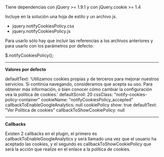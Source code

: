 Tiene dependencias con jQuery >= 1.9.1 y con jQuery.cookie >= 1.4

Incluye en la solución una hoja de estilo y un archivo js.

<ul>
  <li>jquery.notifyCookiesPolicy.css</li>
  <li>jquery.notifyCookiesPolicy.js</li>
</ul>

Para usarlo sólo hay que incluir las referencias a los archivos anteriores y para usarlo con los parámetros por defecto:

$.notifyCookiesPolicy();


<hr>

<b>Valores por defecto</b>

defaultText: 'Utilizamos cookies propias y de terceros para mejorar nuestros servicios. Si continúa navegando, consideramos que acepta su uso. Para obtener más información, o bien conocer cómo cambiar la configuración vea la política de cookies.'
defaultScroll: 20
cssClass: "notify-cookies-policy-container"
cookieName: "notifyCookiesPolicy_accepted"
callbackToEnableGoogleAnalytics: null
cookiePolicy
    show: true
    defaultText: "Ver Política de cookies"
    callbackToShowCookiePolicy: null
    
<hr>

<b>Callbacks</b>

Existen 2 callbacks en el plugin, el primero es callbackToEnableGoogleAnalytics y será llamado una vez que el usuario ha aceptado las cookies, y el segundo es callbackToShowCookiePolicy que será la acción que realize en el enlace a la política de cookies.
